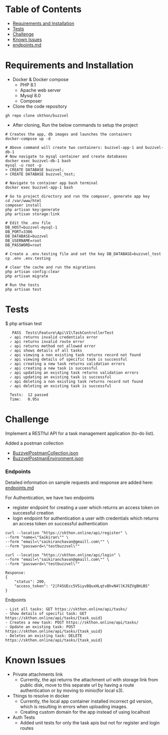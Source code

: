 # Table of Contents
- [Requirements and Installation](#requirements-and-installation)
- [Tests](#tests)
- [Challenge](#challenge)
- [Known Issues](#known-issues)
- [endpoints.md](endpoints.md)

# Requirements and Installation
- Docker & Docker compose
    - PHP 8.1
    - Apache web server
    - Mysql 8.0
    - Composer
- Clone the code repository
```
gh repo clone skthon/buzzvel
```
- After cloning, Run the below commands to setup the project
```
# Creates the app, db images and launches the containers
docker-compose up -d

# Above command will create two containers: buzzvel-app-1 and buzzvel-db-1 
# Now navigate to mysql container and create databases
docker exec buzzvel-db-1 bash
mysql -u root -p
> CREATE DATABASE buzzvel;
> CREATE DATABASE buzzvel_test;

# Navigate to container app bash terminal
docker exec buzzvel-app-1 bash

# Go to project directory and run the composer, generate app key
cd /var/www/html
composer install
php artisan key:generate
php artisan storage:link

# Edit the .env file
DB_HOST=buzzvel-mysql-1
DB_PORT=3306
DB_DATABASE=buzzvel
DB_USERNAME=root
DB_PASSWORD=root

# Create a .env.testing file and set the key DB_DATABASE=buzzvel_test
cp .env .env.testing

# clear the cache and run the migrations
php artisan config:clear
php artisan migrate

# Run the tests
php artisan test
```

# Tests
$ php artisan test
```
   PASS  Tests\Feature\Api\V1\TaskControllerTest
  ✓ api returns invalid credentials error
  ✓ api returns invalid route error
  ✓ api returns method not allowed error
  ✓ api shows details of all tasks
  ✓ api viewing a non existing task returns record not found
  ✓ api viewing details of specific task is successful
  ✓ api creating a new task returns validation errors
  ✓ api creating a new task is successful
  ✓ api updating an existing task returns validation errors
  ✓ api updating an existing task is successful
  ✓ api deleting a non existing task returns record not found
  ✓ api deleting an existing task is successful

  Tests:  12 passed
  Time:   0.95s
```

# Challenge

Implement a RESTful API for a task management application (to-do list).

Added a postman collection
 * [BuzzvelPostmanCollection.json](BuzzvelPostmanCollection.json)
 * [BuzzvelPostmanEnvironment.json](BuzzvelPostmanEnvironment.json)

### Endpoints
Detailed information on sample requests and response are added here: [endpoints.md](endpoints.md) 

For Authentication, we have two endpoints
- register endpoint for creating a user which returns an access token on successful creation
- login endpoint for authentication a user with credentials which returns an access token on successful authentication
```
curl --location "https://skthon.online/api/register" \
--form "name=\"Saikiran\"" \
--form "email=\"saikiranchavan@gmaill.com\"" \
--form "password=\"testbuzzvel\""

curl --location "https://skthon.online/api/login" \
--form "email=\"saikiranchavan@gmaill.com\"" \
--form "password=\"testbuzzvel\""

Response:
{
    "status": 200,
    "access_token": "2|F4SUEcc5V5iyvBQuxHLqtvBhvN4llKJ9ZVgBHiBS"
}
```

Endpoints
```
- List all tasks: GET https://skthon.online/api/tasks/
- Show details of specific task: GET https://skthon.online/api/tasks/{task_uuid}
- Creates a new task: POST https://skthon.online/api/tasks/
- Update an existing task: POST https://skthon.online/api/tasks/{task_uuid}
- Deletes an existing task: DELETE https://skthon.online/api/tasks/{task_uuid}
```

# Known Issues
* Private attachments link
  * Currently, the api returns the attachment url with storage link from public disk, move to this separate url by having a route authentication or by moving to minio(for local s3).
* Things to resolve in docker
  * Currently, the local app container installed incorrect gd version, which is resulting in errors when uploading images.
  * Creating custom domain for the app instead of using localhost
* Auth Tests
  * Added unit tests for only the task apis but not for register and login routes
